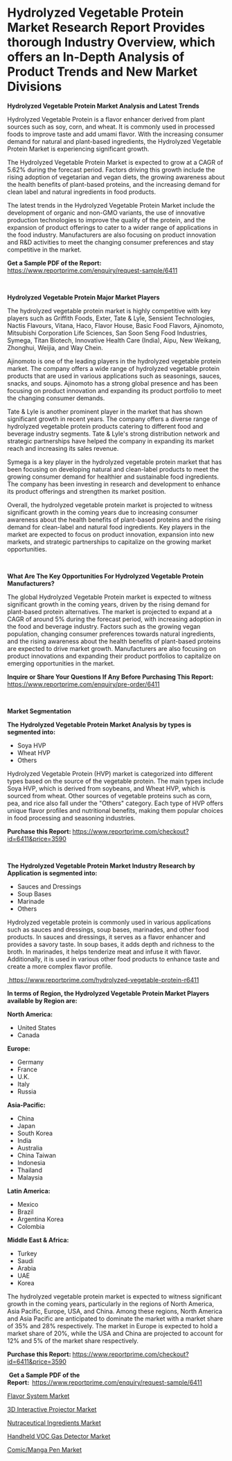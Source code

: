 <p><h1>Hydrolyzed Vegetable Protein Market Research Report Provides thorough Industry Overview, which offers an In-Depth Analysis of Product Trends and New Market Divisions</h1></p><p><strong>Hydrolyzed Vegetable Protein Market Analysis and Latest Trends</strong></p>
<p><p>Hydrolyzed Vegetable Protein is a flavor enhancer derived from plant sources such as soy, corn, and wheat. It is commonly used in processed foods to improve taste and add umami flavor. With the increasing consumer demand for natural and plant-based ingredients, the Hydrolyzed Vegetable Protein Market is experiencing significant growth.</p><p>The Hydrolyzed Vegetable Protein Market is expected to grow at a CAGR of 5.62% during the forecast period. Factors driving this growth include the rising adoption of vegetarian and vegan diets, the growing awareness about the health benefits of plant-based proteins, and the increasing demand for clean label and natural ingredients in food products.</p><p>The latest trends in the Hydrolyzed Vegetable Protein Market include the development of organic and non-GMO variants, the use of innovative production technologies to improve the quality of the protein, and the expansion of product offerings to cater to a wider range of applications in the food industry. Manufacturers are also focusing on product innovation and R&D activities to meet the changing consumer preferences and stay competitive in the market.</p></p>
<p><strong>Get a Sample PDF of the Report:&nbsp;</strong> <a href="https://www.reportprime.com/enquiry/request-sample/6411">https://www.reportprime.com/enquiry/request-sample/6411</a></p>
<p>&nbsp;</p>
<p><strong>Hydrolyzed Vegetable Protein Major Market Players</strong></p>
<p><p>The hydrolyzed vegetable protein market is highly competitive with key players such as Griffith Foods, Exter, Tate & Lyle, Sensient Technologies, Nactis Flavours, Vitana, Haco, Flavor House, Basic Food Flavors, Ajinomoto, Mitsubishi Corporation Life Sciences, San Soon Seng Food Industries, Symega, Titan Biotech, Innovative Health Care (India), Aipu, New Weikang, Zhonghui, Weijia, and Way Chein.</p><p>Ajinomoto is one of the leading players in the hydrolyzed vegetable protein market. The company offers a wide range of hydrolyzed vegetable protein products that are used in various applications such as seasonings, sauces, snacks, and soups. Ajinomoto has a strong global presence and has been focusing on product innovation and expanding its product portfolio to meet the changing consumer demands.</p><p>Tate & Lyle is another prominent player in the market that has shown significant growth in recent years. The company offers a diverse range of hydrolyzed vegetable protein products catering to different food and beverage industry segments. Tate & Lyle's strong distribution network and strategic partnerships have helped the company in expanding its market reach and increasing its sales revenue.</p><p>Symega is a key player in the hydrolyzed vegetable protein market that has been focusing on developing natural and clean-label products to meet the growing consumer demand for healthier and sustainable food ingredients. The company has been investing in research and development to enhance its product offerings and strengthen its market position.</p><p>Overall, the hydrolyzed vegetable protein market is projected to witness significant growth in the coming years due to increasing consumer awareness about the health benefits of plant-based proteins and the rising demand for clean-label and natural food ingredients. Key players in the market are expected to focus on product innovation, expansion into new markets, and strategic partnerships to capitalize on the growing market opportunities.</p></p>
<p>&nbsp;</p>
<p><strong>What Are The Key Opportunities For Hydrolyzed Vegetable Protein Manufacturers?</strong></p>
<p><p>The global Hydrolyzed Vegetable Protein market is expected to witness significant growth in the coming years, driven by the rising demand for plant-based protein alternatives. The market is projected to expand at a CAGR of around 5% during the forecast period, with increasing adoption in the food and beverage industry. Factors such as the growing vegan population, changing consumer preferences towards natural ingredients, and the rising awareness about the health benefits of plant-based proteins are expected to drive market growth. Manufacturers are also focusing on product innovations and expanding their product portfolios to capitalize on emerging opportunities in the market.</p></p>
<p><strong>Inquire or Share Your Questions If Any Before Purchasing This Report:</strong> <a href="https://www.reportprime.com/enquiry/pre-order/6411">https://www.reportprime.com/enquiry/pre-order/6411</a></p>
<p>&nbsp;</p>
<p><strong>Market Segmentation</strong></p>
<p><strong>The Hydrolyzed Vegetable Protein Market Analysis by types is segmented into:</strong></p>
<p><ul><li>Soya HVP</li><li>Wheat HVP</li><li>Others</li></ul></p>
<p><p>Hydrolyzed Vegetable Protein (HVP) market is categorized into different types based on the source of the vegetable protein. The main types include Soya HVP, which is derived from soybeans, and Wheat HVP, which is sourced from wheat. Other sources of vegetable proteins such as corn, pea, and rice also fall under the "Others" category. Each type of HVP offers unique flavor profiles and nutritional benefits, making them popular choices in food processing and seasoning industries.</p></p>
<p><strong>Purchase this Report:&nbsp;</strong><a href="https://www.reportprime.com/checkout?id=6411&price=3590">https://www.reportprime.com/checkout?id=6411&price=3590</a></p>
<p>&nbsp;</p>
<p><strong>The Hydrolyzed Vegetable Protein Market Industry Research by Application is segmented into:</strong></p>
<p><ul><li>Sauces and Dressings</li><li>Soup Bases</li><li>Marinade</li><li>Others</li></ul></p>
<p><p>Hydrolyzed vegetable protein is commonly used in various applications such as sauces and dressings, soup bases, marinades, and other food products. In sauces and dressings, it serves as a flavor enhancer and provides a savory taste. In soup bases, it adds depth and richness to the broth. In marinades, it helps tenderize meat and infuse it with flavor. Additionally, it is used in various other food products to enhance taste and create a more complex flavor profile.</p></p>
<p><a href="https://www.reportprime.com/hydrolyzed-vegetable-protein-r6411">&nbsp;https://www.reportprime.com/hydrolyzed-vegetable-protein-r6411</a></p>
<p><strong>In terms of Region, the Hydrolyzed Vegetable Protein Market Players available by Region are:</strong></p>
<p>
    <p> <strong> North America: </strong>
        <ul>
            <li>United States</li>
            <li>Canada</li>
        </ul>
        </p> 
    <p> <strong> Europe: </strong>
        <ul>
            <li>Germany</li>
            <li>France</li>
            <li>U.K.</li>
            <li>Italy</li>
            <li>Russia</li>
        </ul>
        </p> 
    <p> <strong> Asia-Pacific: </strong>
        <ul>
            <li>China</li>
            <li>Japan</li>
            <li>South Korea</li>
            <li>India</li>
            <li>Australia</li>
            <li>China Taiwan</li>
            <li>Indonesia</li>
            <li>Thailand</li>
            <li>Malaysia</li>
        </ul>
        </p> 
    <p> <strong> Latin America: </strong>
        <ul>
            <li>Mexico</li>
            <li>Brazil</li>
            <li>Argentina Korea</li>
            <li>Colombia</li>
        </ul>
        </p> 
    <p> <strong> Middle East & Africa: </strong>
        <ul>
            <li>Turkey</li>
            <li>Saudi</li>
            <li>Arabia</li>
            <li>UAE</li>
            <li>Korea</li>
        </ul>
    </p>
    </p>
<p><p>The hydrolyzed vegetable protein market is expected to witness significant growth in the coming years, particularly in the regions of North America, Asia Pacific, Europe, USA, and China. Among these regions, North America and Asia Pacific are anticipated to dominate the market with a market share of 35% and 28% respectively. The market in Europe is expected to hold a market share of 20%, while the USA and China are projected to account for 12% and 5% of the market share respectively.</p></p>
<p><strong>Purchase this Report: </strong><a href="https://www.reportprime.com/checkout?id=6411&price=3590">https://www.reportprime.com/checkout?id=6411&price=3590</a></p>
<p>&nbsp;<strong>Get a Sample PDF of the Report:&nbsp;&nbsp;</strong><a href="https://www.reportprime.com/enquiry/request-sample/6411">https://www.reportprime.com/enquiry/request-sample/6411</a></p>
<p><strong></strong></p>
<p><p><a href="https://github.com/mandarincruisesvn/Market-Research-Report-List-1/blob/main/flavor-system-market.md">Flavor System Market</a></p><p><a href="https://www.linkedin.com/pulse/3d-interactive-projector-market-industry-trends-forecast-period-hskbf?trackingId=8WfuHZn7Q%2Bm%2FWcIpHn2LYA%3D%3D">3D Interactive Projector Market</a></p><p><a href="https://github.com/julian6Skinner/Market-Research-Report-List-1/blob/main/nutraceutical-ingredients-market.md">Nutraceutical Ingredients Market</a></p><p><a href="https://www.linkedin.com/pulse/handheld-voc-gas-detector-market-size-segmentation-trends-ujkne?trackingId=OsvydbH6TaWmf4TCRm3qbA%3D%3D">Handheld VOC Gas Detector Market</a></p><p><a href="https://issuu.com/reportprime-2/docs/comicmanga-pen-market-size-2030.ppt_104bbfd35af3df">Comic/Manga Pen Market</a></p></p>